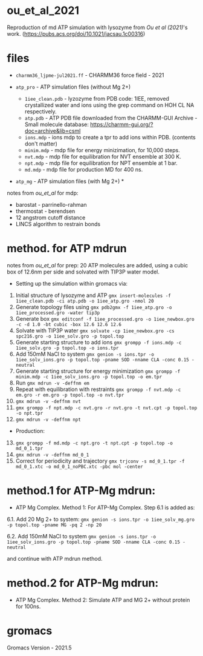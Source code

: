 # ou_et_al_2021
Reproduction of md ATP simulation with lysozyme from *Ou et al (2021)*'s work. (https://pubs.acs.org/doi/10.1021/jacsau.1c00316)

# files
* `charmm36_ljpme-jul2021.ff` - CHARMM36 force field - 2021
* `atp_pro` - ATP simulation files (without Mg 2+)
   * `1iee_clean.pdb` - lyzozyme from PDB code: 1IEE, removed crystallized water and ions using the grep command on HOH CL NA respectively.
   * `atp.pdb` - ATP PDB file downloaded from the CHARMM-GUI Archive - Small molecule database:
    https://charmm-gui.org/?doc=archive&lib=csml 
   * `ions.mdp` - ions mdp to create a tpr to add ions within PDB. (contents don't matter)
   * `minim.mdp` - mdp file for energy minizimation, for 10,000 steps. 
   * `nvt.mdp` - mdp file for equilibration for NVT ensemble at 300 K.
   * `npt.mdp` - mdp file for equilibration for NPT ensemble at 1 bar.
   * `md.mdp` - mdp file for production MD for 400 ns. 
 
* `atp_mg` - ATP simulation files (with Mg 2+)
   * 
 
notes from *ou_et_al* for mdp: 
- barostat - parrinello-rahman
- thermostat - berendsen
- 12 angstrom cutoff distance
- LINCS algorithm to restrain bonds

# method. for ATP mdrun
notes from *ou_et_al* for prep: 20 ATP molecules are added, using a cubic box of 12.6nm per side and solvated with TIP3P water model. 
  * Setting up the simulation within gromacs via:
  1. Initial structure of lysozyme and ATP `gmx insert-molecules -f 1iee_clean.pdb -ci atp.pdb -o 1iee_atp.gro -nmol 20 `
  2. Generate topology files using `gmx pdb2gmx -f 1iee_atp.gro -o 1iee_processed.gro -water tip3p`
  3. Generate box `gmx editconf -f 1iee_processed.gro -o 1iee_newbox.gro -c -d 1.0 -bt cubic -box 12.6 12.6 12.6`
  4. Solvate with TIP3P water `gmx solvate -cp 1iee_newbox.gro -cs spc216.gro -o 1iee_solv.gro -p topol.top`
  5. Generate starting structure to add ions `gmx grompp -f ions.mdp -c 1iee_solv.gro -p topol.top -o ions.tpr`
  6. Add 150mM NaCl to system `gmx genion -s ions.tpr -o 1iee_solv_ions.gro -p topol.top -pname SOD -nname CLA -conc 0.15 -neutral`
  7. Generate starting structure for energy minimization `gmx grompp -f minim.mdp -c 1iee_solv_ions.gro -p topol.top -o em.tpr`
  8. Run `gmx mdrun -v -deffnm em`
  9. Repeat with equilibration with restraints `gmx grompp -f nvt.mdp -c em.gro -r em.gro -p topol.top -o nvt.tpr`
  10. `gmx mdrun -v -deffnm nvt`
  11. `gmx grompp -f npt.mdp -c nvt.gro -r nvt.gro -t nvt.cpt -p topol.top -o npt.tpr`
  12. `gmx mdrun -v -deffnm npt`
  * Production:
  13. `gmx grompp -f md.mdp -c npt.gro -t npt.cpt -p topol.top -o md_0_1.tpr`
  14. `gmx mdrun -v -deffnm md_0_1`
  15. Correct for periodicity and trajectory `gmx trjconv -s md_0_1.tpr -f md_0_1.xtc -o md_0_1_noPBC.xtc -pbc mol -center`

# method.1 for ATP-Mg mdrun:

* ATP Mg Complex. Method 1:
For ATP-Mg Complex. Step 6.1 is added as:
  
 6.1. Add 20 Mg 2+ to system: `gmx genion -s ions.tpr -o 1iee_solv_mg.gro -p topol.top -pname MG -pq 2 -np 20`

 6.2.  Add 150mM NaCl to system `gmx genion -s ions.tpr -o 1iee_solv_ions.gro -p topol.top -pname SOD -nname CLA -conc 0.15 -neutral`
 
and continue with ATP mdrun method. 

 # method.2 for ATP-Mg mdrun:
 
 * ATP Mg Complex. Method 2:
  Simulate ATP and MG 2+ without protein for 100ns.
 
 


# gromacs
Gromacs Version - 2021.5
